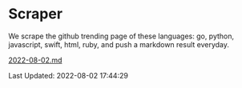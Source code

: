 # Scraper

We scrape the github trending page of these languages: go, python, javascript, swift, html, ruby, and push a markdown result everyday.

[2022-08-02.md](https://github.com/henson/Scraper/blob/master/2022-08-02.md)

Last Updated: 2022-08-02 17:44:29